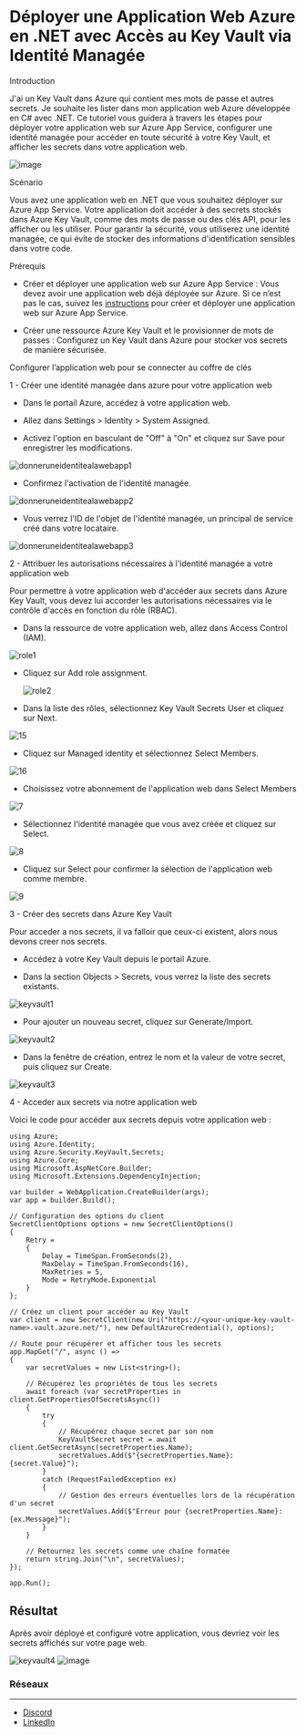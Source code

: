 Déployer une Application Web Azure en .NET avec Accès au Key Vault via Identité Managée
=======================================================================================

Introduction

J'ai un Key Vault dans Azure qui contient mes mots de passe et autres secrets. Je souhaite les lister dans mon application web Azure développée en C# avec .NET. Ce tutoriel vous guidera à travers les étapes pour déployer votre application web sur Azure App Service, configurer une identité managée pour accéder en toute sécurité à votre Key Vault, et afficher les secrets dans votre application web.

   ![image](https://github.com/user-attachments/assets/005294fb-092f-43ee-af09-58741797d7a5)
   
Scénario

Vous avez une application web en .NET que vous souhaitez déployer sur Azure App Service. Votre application doit accéder à des secrets stockés dans Azure Key Vault, comme des mots de passe ou des clés API, pour les afficher ou les utiliser. Pour garantir la sécurité, vous utiliserez une identité managée, ce qui évite de stocker des informations d'identification sensibles dans votre code.

Prérequis

  - Créer et déployer une application web sur Azure App Service : Vous devez avoir une application web déjà déployée sur Azure. Si ce n’est pas le cas, suivez les [instructions](https://learn.microsoft.com/fr-fr/azure/key-vault/general/tutorial-net-create-vault-azure-web-app?tabs=azure-cli#create-a-net-core-app) pour créer et déployer une application web sur Azure App Service.

  - Créer une ressource Azure Key Vault et le provisionner de mots de passes : Configurez un Key Vault dans Azure pour stocker vos secrets de manière sécurisée.

Configurer l’application web pour se connecter au coffre de clés

1 - Créer une identité managée dans azure pour votre application web


  - Dans le portail Azure, accédez à votre application web.

  - Allez dans Settings > Identity > System Assigned.
  
  - Activez l'option en basculant de "Off" à "On" et cliquez sur Save pour enregistrer les modifications.

 ![donneruneidentitealawebapp1](https://github.com/user-attachments/assets/0ea2280e-960b-4e09-9d57-96e3cb9fb955)

  - Confirmez l'activation de l'identité managée.

 ![donneruneidentitealawebapp2](https://github.com/user-attachments/assets/ed957bab-5681-4e78-83c1-5ba343072663)

  - Vous verrez l'ID de l'objet de l'identité managée, un principal de service créé dans votre locataire.
  
  ![donneruneidentitealawebapp3](https://github.com/user-attachments/assets/7feec3ec-d8a6-4f3b-b876-71ec3523502f)


2 - Attribuer les autorisations nécessaires à l'identité managée a votre application web

  Pour permettre à votre application web d'accéder aux secrets dans Azure Key Vault, vous devez lui accorder les autorisations nécessaires via le contrôle d'accès en fonction du rôle (RBAC).

  - Dans la ressource de votre application web, allez dans Access Control (IAM).  

   ![role1](https://github.com/user-attachments/assets/238b548c-588a-4fc9-8299-106f801e8d8e)

 - Cliquez sur Add role assignment.
 
   ![role2](https://github.com/user-attachments/assets/daa54502-f887-46fd-8415-bc935e2026c3)

  - Dans la liste des rôles, sélectionnez Key Vault Secrets User et cliquez sur Next.

  ![15](https://github.com/user-attachments/assets/a86c0fa5-9a58-435b-93de-d05620fe8c6c)

   - Cliquez sur Managed identity et sélectionnez Select Members.

  ![16](https://github.com/user-attachments/assets/0402581f-ad7c-4d26-b236-4d7a9dfabda3)

  - Choisissez votre abonnement de l'application web dans Select Members

  ![7](https://github.com/user-attachments/assets/ab76d28e-11e9-496f-ac31-d99924043487)

  - Sélectionnez l'identité managée que vous avez créée et cliquez sur Select.

  ![8](https://github.com/user-attachments/assets/94c44528-f452-4fc1-b920-4031b3929875)

  - Cliquez sur Select pour confirmer la sélection de l'application web comme membre.
  
  ![9](https://github.com/user-attachments/assets/0d394662-de95-4779-b0d9-f7917857181a)


3 - Créer des secrets dans Azure Key Vault

  Pour acceder a nos secrets, il va falloir que ceux-ci existent, alors nous devons creer nos secrets.

  - Accédez à votre Key Vault depuis le portail Azure.

  - Dans la section Objects > Secrets, vous verrez la liste des secrets existants.

  ![keyvault1](https://github.com/user-attachments/assets/70b41271-6ee5-41cd-92ab-10b873577643)

  - Pour ajouter un nouveau secret, cliquez sur Generate/Import.

  ![keyvault2](https://github.com/user-attachments/assets/772c6ad0-201f-4260-a736-39605bff50aa)

  - Dans la fenêtre de création, entrez le nom et la valeur de votre secret, puis cliquez sur Create.

  ![keyvault3](https://github.com/user-attachments/assets/28fb5876-4266-47aa-8af0-a284e4c15121)


4 - Acceder aux secrets via notre application web

Voici le code pour accéder aux secrets depuis votre application web :

    using Azure;
    using Azure.Identity;
    using Azure.Security.KeyVault.Secrets;
    using Azure.Core;
    using Microsoft.AspNetCore.Builder;
    using Microsoft.Extensions.DependencyInjection;
    
    var builder = WebApplication.CreateBuilder(args);
    var app = builder.Build();
    
    // Configuration des options du client
    SecretClientOptions options = new SecretClientOptions()
    {
        Retry =
        {
            Delay = TimeSpan.FromSeconds(2),
            MaxDelay = TimeSpan.FromSeconds(16),
            MaxRetries = 5,
            Mode = RetryMode.Exponential
        }
    };
    
    // Créez un client pour accéder au Key Vault
    var client = new SecretClient(new Uri("https://<your-unique-key-vault-name>.vault.azure.net/"), new DefaultAzureCredential(), options);
    
    // Route pour récupérer et afficher tous les secrets
    app.MapGet("/", async () =>
    {
        var secretValues = new List<string>();
    
        // Récupérez les propriétés de tous les secrets
        await foreach (var secretProperties in client.GetPropertiesOfSecretsAsync())
        {
            try
            {
                // Récupérez chaque secret par son nom
                KeyVaultSecret secret = await client.GetSecretAsync(secretProperties.Name);
                secretValues.Add($"{secretProperties.Name}: {secret.Value}");
            }
            catch (RequestFailedException ex)
            {
                // Gestion des erreurs éventuelles lors de la récupération d'un secret
                secretValues.Add($"Erreur pour {secretProperties.Name}: {ex.Message}");
            }
        }
    
        // Retournez les secrets comme une chaîne formatée
        return string.Join("\n", secretValues);
    });
    
    app.Run();


Résultat
--------

Après avoir déployé et configuré votre application, vous devriez voir les secrets affichés sur votre page web.

![keyvault4](https://github.com/user-attachments/assets/5ed145cc-0723-4095-84f5-2a67b73f72d4)
![image](https://github.com/user-attachments/assets/6af8b667-1609-4848-83b4-c4c89c1a3bc2)


### Réseaux 
--------------
- [Discord](https://discord.com/users/yvantankeu)
- [LinkedIn](https://www.linkedin.com/in/yvan-tankeu-ab029a129/)
